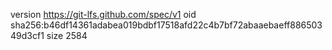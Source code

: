 version https://git-lfs.github.com/spec/v1
oid sha256:b46df14361adabea019bdbf17518afd22c4b7bf72abaaebaeff88650349d3cf1
size 2584
